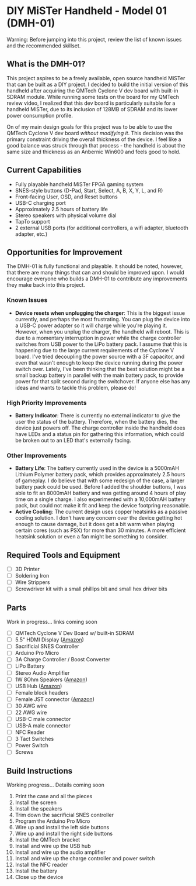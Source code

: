 # DIY MiSTer Handheld - Model 01 (DMH-01)
Warning: Before jumping into this project, review the list of known issues and the recommended skillset.

## What is the DMH-01?
This project aspires to be a freely available, open source handheld MiSTer that can be built as a DIY project. I decided to build the initial version of this handheld after acquiring the QMTech Cyclone V dev board with built-in SDRAM module. While running some tests on the board for my QMTech review video, I realized that this dev board is particularly suitable for a handheld MiSTer, due to its inclusion of 128MB of SDRAM and its lower power consumption profile.

On of my main design goals for this project was to be able to use the QMTech Cyclone V dev board _without modifying it_. This decision was the primary constraint driving the overall thickness of the device. I feel like a good balance was struck through that process - the handheld is about the same size and thickness as an Anbernic Win600 and feels good to hold.

## Current Capabilities
* Fully playable handheld MiSTer FPGA gaming system
* SNES-style buttons (D-Pad, Start, Select, A, B, X, Y, L, and R)
* Front-facing User, OSD, and Reset buttons
* USB-C charging port
* Approximately 2.5 hours of battery life
* Stereo speakers with physical volume dial
* TapTo support
* 2 external USB ports (for additional controllers, a wifi adapter, bluetooth adapter, etc.)

## Opportunities for Improvement
The DMH-01 is fully functional and playable. It should be noted, however, that there are many things that can and should be improved upon. I would encourage everyone who builds a DMH-01 to contribute any improvements they make back into this project.

### Known Issues
* **Device resets when unplugging the charger**: This is the biggest issue currently, and perhaps the most frustrating. You can plug the device into a USB-C power adapter so it will charge while you're playing it. However, when you unplug the charger, the handheld will reboot. This is due to a momentary interruption in power while the charge controller switches from USB power to the LiPo battery pack. I assume that this is happening due to the large current requirements of the Cyclone V board. I've tried decoupling the power source with a 3F capacitor, and even that wasn't enough to keep the device running during the power switch over. Lately, I've been thinking that the best solution might be a small backup battery in parallel with the main battery pack, to provide power for that split second during the switchover. If anyone else has any ideas and wants to tackle this problem, please do!

### High Priority Improvements
* **Battery Indicator**: There is currently no external indicator to give the user the status of the battery. Therefore, when the battery dies, the device just powers off. The charge controller inside the handheld does have LEDs and a status pin for gathering this information, which could be broken out to an LED that's externally facing.


### Other Improvements
* **Battery Life**: The battery currently used in the device is a 5000mAH Lithium Polymer battery pack, which provides approximately 2.5 hours of gameplay. I do believe that with some redesign of the case, a larger battery pack could be used. Before I added the shoulder buttons, I was able to fit an 8000mAH battery and was getting around 4 hours of play time on a single charge. I also experimented with a 10,000mAH battery pack, but could not make it fit and keep the device footpring reasonable.
* **Active Cooling**: The current design uses copper heatsinks as a passive cooling solution. I don't have any concern over the device getting hot enough to cause damage, but it does get a bit warm when playing certain cores (such as PSX) for more than 30 minutes. A more efficient heatsink solution or even a fan might be something to consider.

## Required Tools and Equipment
- [ ] 3D Printer
- [ ] Soldering Iron
- [ ] Wire Strippers
- [ ] Screwdriver kit with a small phillips bit and small hex driver bits

## Parts
Work in progress... links coming soon
- [ ] QMTech Cyclone V Dev Board w/ built-in SDRAM
- [ ] 5.5" HDMI Display ([Amazon](https://www.amazon.com/gp/product/B0CP3DH3LN))
- [ ] Sacrificial SNES Controller
- [ ] Arduino Pro Micro
- [ ] 3A Charge Controller / Boost Converter
- [ ] LiPo Battery
- [ ] Stereo Audio Amplifier
- [ ] 1W 8Ohm Speakers ([Amazon](https://www.amazon.com/gp/product/B0BMB195SX))
- [ ] USB Hub ([Amazon](https://www.amazon.com/dp/B09M3TVSTF))
- [ ] Female block headers
- [ ] Female JST connector ([Amazon](https://www.amazon.com/gp/product/B081V5TTYB))
- [ ] 30 AWG wire
- [ ] 22 AWG wire
- [ ] USB-C male connector
- [ ] USB-A male connector
- [ ] NFC Reader
- [ ] 3 Tact Switches
- [ ] Power Switch
- [ ] Screws

## Build Instructions
Working progress... Details coming soon

1. Print the case and all the pieces
2. Install the screen
3. Install the speakers
4. Trim down the sacrificial SNES controller
5. Program the Arduino Pro Micro
6. Wire up and install the left side buttons
7. Wire up and install the right side buttons
8. Install the QMTech bracket
9. Install and wire up the USB hub
10. Install and wire up the audio amplifier
11. Install and wire up the charge controller and power switch
12. Install the NFC reader
13. Install the battery
14. Close up the device
